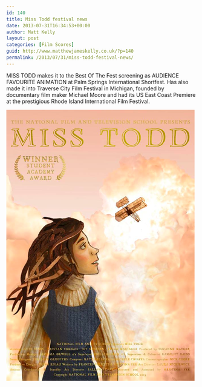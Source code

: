 ```yaml
---
id: 140
title: Miss Todd festival news
date: 2013-07-31T16:34:53+00:00
author: Matt Kelly
layout: post
categories: [Film Scores]
guid: http://www.matthewjameskelly.co.uk/?p=140
permalink: /2013/07/31/miss-todd-festival-news/
---
```

MISS TODD makes it to the Best Of The Fest screening as AUDIENCE FAVOURITE ANIMATION at Palm Springs International Shortfest. Has also made it into Traverse City Film Festival in Michigan, founded by documentary film maker Michael Moore and had its US East Coast Premiere at the prestigious Rhode Island International Film Festival.

[<img class="alignnone size-full wp-image-141" alt="Miss T movie poster" src="/mjkwp/wp-content/uploads/2013/07/Miss-T-movie-poster.png" width="498" height="716" />](/mjkwp/wp-content/uploads/2013/07/Miss-T-movie-poster.png)